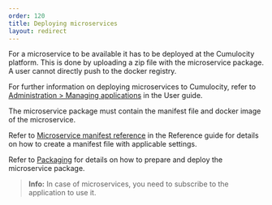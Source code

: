 ```yaml
---
order: 120
title: Deploying microservices
layout: redirect
---
```


For a microservice to be available it has to be deployed at the Cumulocity platform. This is done by uploading a zip file with the microservice package. A user cannot directly push to the docker registry. 

For further information on deploying microservices to Cumulocity, refer to [Administration > Managing applications](/guides/users-guide/administration#managing-applications) in the User guide. 

The microservice package must contain the manifest file and docker image of the microservice.

Refer to [Microservice manifest reference](/guides/reference/microservice-manifest) in the Reference guide for details on how to create a manifest file with applicable settings.

Refer to [Packaging](/guides/microservice-sdk/concept#packaging) for details on how to prepare and deploy the microservice package.

>**Info:** In case of microservices, you need to subscribe to the application to use it. 


